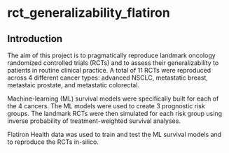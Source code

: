 # rct_generalizability_flatiron

## Introduction
The aim of this project is to pragmatically reproduce landmark oncology randomized controlled trials (RCTs) and to assess their generalizability to patients in routine clinical practice. A total of 11 RCTs were reproduced across 4 different cancer types: advanced NSCLC, metastatic breast, metastaic prostate, and metastatic colorectal. 

Machine-learning (ML) survival models were specifically built for each of the 4 cancers. The ML models were used to create 3 prognostic risk groups. The landmark RCTs were then simulated for each risk group using inverse probability of treatment-weighted survival analyses.

Flatiron Health data was used to train and test the ML survival models and to reproduce the RCTs in-silico. 





